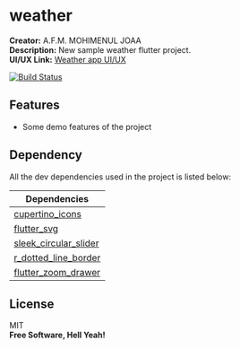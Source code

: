 # weather
**Creator:**  A.F.M. MOHIMENUL JOAA\
**Description:**  New sample weather flutter project.\
**UI/UX Link:**  [Weather app UI/UX][UI]

[![Build Status](https://travis-ci.org/joemccann/dillinger.svg?branch=master)](https://github.com/afmjoaa/weather)

## Features
- Some demo features of the project

## Dependency

All the dev dependencies used in the project is listed below:

| Dependencies |
| ------ |
| [cupertino_icons][CI] |
| [flutter_svg][FSVG] |
| [sleek_circular_slider][SCS] |
| [r_dotted_line_border][RDL] |
| [flutter_zoom_drawer][FZD] |

## License

MIT\
**Free Software, Hell Yeah!**

[UI]: <https://xd.adobe.com/view/7fd066d5-4767-4148-8fe9-cac42480a635-2a83/grid/>
[CI]: <https://pub.dev/packages/cupertino_icons>
[FSVG]: <https://pub.dev/packages/flutter_svg>
[SCS]: <https://pub.dev/packages/sleek_circular_slider>
[RDL]: <https://pub.dev/packages/r_dotted_line_border>
[FZD]: <https://pub.dev/packages/flutter_zoom_drawer>